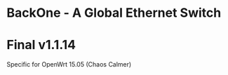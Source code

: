 BackOne - A Global Ethernet Switch
======

# Final v1.1.14

Specific for OpenWrt 15.05 (Chaos Calmer)
